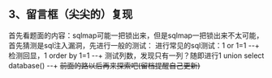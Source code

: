 ## 3、留言框（尖尖的）复现
首先看题面的内容：sqlmap可能一把锁出来，但是sqlmap一把锁出来不太可能，首先猜测是sql注入漏洞，先进行一般的测试：
进行常见的sql测试：1 or 1=1 --+ 检测回显，1 order by 1=1 --+ 测试列数，发现只有一列？随即进行1 union select database() --+
~~前面的路以后再来探索吧(留档提醒自己更新)~~